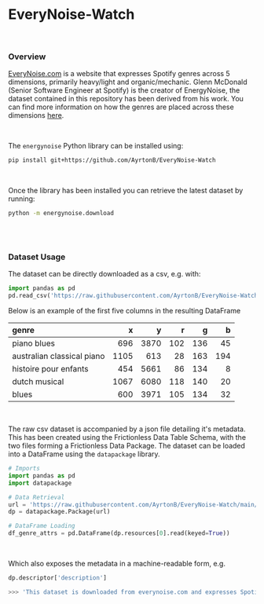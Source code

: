 # EveryNoise-Watch

<br>

### Overview

[EveryNoise.com](https://everynoise.com/) is a website that expresses Spotify genres across 5 dimensions, primarily heavy/light and organic/mechanic. Glenn McDonald (Senior Software Engineer at Spotify) is the creator of EnergyNoise, the dataset contained in this repository has been derived from his work. You can find more information on how the genres are placed across these dimensions [here](https://everynoise.com/EverynoiseIntro.pdf).

<br>

The `energynoise` Python library can be installed using:

```bash
pip install git+https://github.com/AyrtonB/EveryNoise-Watch
```

<br>

Once the library has been installed you can retrieve the latest dataset by running:

```bash
python -m energynoise.download
```

<br>
<br>

### Dataset Usage

The dataset can be directly downloaded as a csv, e.g. with:

```python
import pandas as pd
pd.read_csv('https://raw.githubusercontent.com/AyrtonB/EveryNoise-Watch/main/data/genre_attrs.csv')
```

Below is an example of the first five columns in the resulting DataFrame

| genre                      |    x |    y |   r |   g |   b |
|:---------------------------|-----:|-----:|----:|----:|----:|
| piano blues                |  696 | 3870 | 102 | 136 |  45 |
| australian classical piano | 1105 |  613 |  28 | 163 | 194 |
| histoire pour enfants      |  454 | 5661 |  86 | 134 |   8 |
| dutch musical              | 1067 | 6080 | 118 | 140 |  20 |
| blues                      |  600 | 3971 | 105 | 134 |  32 |

<br>

The raw csv dataset is accompanied by a json file detailing it's metadata. This has been created using the Frictionless Data Table Schema, with the two files forming a Frictionless Data Package. The dataset can be loaded into a DataFrame using the `datapackage` library.

```python
# Imports
import pandas as pd
import datapackage

# Data Retrieval
url = 'https://raw.githubusercontent.com/AyrtonB/EveryNoise-Watch/main/data/datapackage.json'
dp = datapackage.Package(url)

# DataFrame Loading
df_genre_attrs = pd.DataFrame(dp.resources[0].read(keyed=True))
```

<br>

Which also exposes the metadata in a machine-readable form, e.g.

```python
dp.descriptor['description']

>>> 'This dataset is downloaded from everynoise.com and expresses Spotify genres across 5 dimensions, primarily heavy/light and organic/mechanic. Glenn McDonald (Senior Software Engineer at Spotify) is the creator of EnergyNoise, this dataset has been derived from his work.'

```